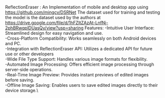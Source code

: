 ReflectionEraser : An Implementation of mobile and desktop app using  https://github.com/mingcv/DSRNet
The dataset used for training and testing the model is the dataset used by the authors at https://drive.google.com/file/d/1hFZItZAzAt-LnfNj-2phBRwqplDUasQy/view?usp=sharing
Features:
-Intuitive User Interface: Streamlined design for easy navigation and use.\
-Cross-Platform Compatibility: Works seamlessly on both Android devices and PC.\
-Integration with ReflectionEraser API: Utilizes a dedicated API for future use or other developers\
-Wide File Type Support: Handles various image formats for flexibility.\
-Automated Image Processing: Offers efficient image processing through server-side operations.\
-Real-Time Image Preview: Provides instant previews of edited images before saving.\
-Offline Image Saving: Enables users to save edited images directly to their device storage.\
